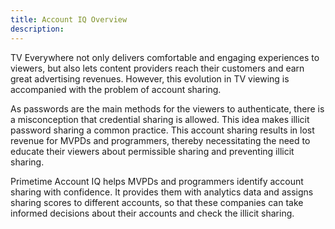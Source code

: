 ```yaml
---
title: Account IQ Overview
description: 
---
```


TV Everywhere not only delivers comfortable and engaging experiences to viewers, but also lets content providers reach their customers and earn great advertising revenues. However, this evolution in TV viewing is accompanied with the problem of account sharing.

As passwords are the main methods for the viewers to authenticate, there is a misconception that credential sharing is allowed. This idea makes illicit password sharing a common practice. This account sharing results in lost revenue for MVPDs and programmers, thereby necessitating the need to educate their viewers about permissible sharing and preventing illicit sharing.

Primetime Account IQ helps MVPDs and programmers identify account sharing with confidence. It provides them with analytics data and assigns sharing scores to different accounts, so that these companies can take informed decisions about their accounts and check the illicit sharing.


